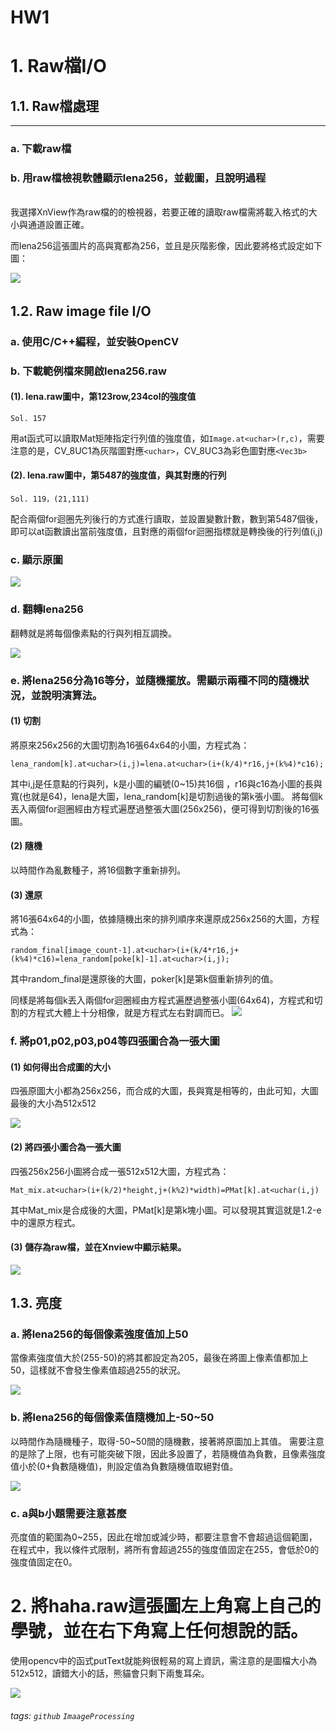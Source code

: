 
HW1
===

# 1. 	Raw檔I/O
## 1.1.	Raw檔處理
---

### a.	下載raw檔
### b.	用raw檔檢視軟體顯示lena256，並截圖，且說明過程
\
我選擇XnView作為raw檔的的檢視器，若要正確的讀取raw檔需將載入格式的大小與通道設置正確。

而lena256這張圖片的高與寬都為256，並且是灰階影像，因此要將格式設定如下圖：

![](https://i.imgur.com/DGNSq2q.png)
&nbsp;




## 1.2.	Raw image file I/O

### a.	使用C/C++編程，並安裝OpenCV
### b.	下載範例檔來開啟lena256.raw


#### (1). lena.raw圖中，第123row,234col的強度值
`Sol. 157`

用at函式可以讀取Mat矩陣指定行列值的強度值，如`Image.at<uchar>(r,c)`，需要注意的是，CV_8UC1為灰階圖對應`<uchar>`，CV_8UC3為彩色圖對應`<Vec3b>`


#### (2). lena.raw圖中，第5487的強度值，與其對應的行列
`Sol. 119，(21,111)`

配合兩個for迴圈先列後行的方式進行讀取，並設置變數計數，數到第5487個後，即可以at函數讀出當前強度值，且對應的兩個for迴圈指標就是轉換後的行列值(i,j)


### c.	顯示原圖

![](https://i.imgur.com/j3M3Dch.png)

### d.	翻轉lena256
翻轉就是將每個像素點的行與列相互調換。

![](https://i.imgur.com/xuMVcfC.png)

### e.	將lena256分為16等分，並隨機擺放。需顯示兩種不同的隨機狀況，並說明演算法。
 
#### (1)	切割
將原來256x256的大圖切割為16張64x64的小圖，方程式為：
```c=
lena_random[k].at<uchar>(i,j)=lena.at<uchar>(i+(k/4)*r16,j+(k%4)*c16);
``` 
其中i,j是任意點的行與列，k是小圖的編號(0~15)共16個 ，r16與c16為小圖的長與寬(也就是64)，lena是大圖，lena_random[k]是切割過後的第k張小圖。 
將每個k丟入兩個for迴圈經由方程式遍歷過整張大圖(256x256)，便可得到切割後的16張圖。

#### (2)	隨機
以時間作為亂數種子，將16個數字重新排列。

#### (3)	還原
將16張64x64的小圖，依據隨機出來的排列順序來還原成256x256的大圖，方程式為：
```c=
random_final[image_count-1].at<uchar>(i+(k/4*r16,j+(k%4)*c16)=lena_random[poke[k]-1].at<uchar>(i,j);
```

其中random_final是還原後的大圖，poker[k]是第k個重新排列的值。

同樣是將每個k丟入兩個for迴圈經由方程式遍歷過整張小圖(64x64)，方程式和切割的方程式大體上十分相像，就是方程式左右對調而已。
![](https://i.imgur.com/EJ1ot6w.png)

 
### f.	將p01,p02,p03,p04等四張圖合為一張大圖
#### (1)	如何得出合成圖的大小
四張原圖大小都為256x256，而合成的大圖，長與寬是相等的，由此可知，大圖最後的大小為512x512

![](https://i.imgur.com/YKU8mvD.png)

#### (2)	將四張小圖合為一張大圖
四張256x256小圖將合成一張512x512大圖，方程式為：
```c=
Mat_mix.at<uchar>(i+(k/2)*height,j+(k%2)*width)=PMat[k].at<uchar(i,j)
```
其中Mat_mix是合成後的大圖，PMat[k]是第k塊小圖。可以發現其實這就是1.2-e中的還原方程式。

#### (3)	儲存為raw檔，並在Xnview中顯示結果。

![](https://i.imgur.com/m5tzLJK.png)


 
## 1.3.	亮度
### a.	將lena256的每個像素強度值加上50
當像素強度值大於(255-50)的將其都設定為205，最後在將圖上像素值都加上50，這樣就不會發生像素值超過255的狀況。

![](https://i.imgur.com/nZww3AK.png)

 
### b.	將lena256的每個像素值隨機加上-50~50
以時間作為隨機種子，取得-50~50間的隨機數，接著將原圖加上其值。
需要注意的是除了上限，也有可能突破下限，因此多設置了，若隨機值為負數，且像素強度值小於(0+負數隨機值)，則設定值為負數隨機值取絕對值。

 ![](https://i.imgur.com/f25Y831.png)

### c.	a與b小題需要注意甚麼
亮度值的範圍為0~255，因此在增加或減少時，都要注意會不會超過這個範圍，在程式中，我以條件式限制，將所有會超過255的強度值固定在255，會低於0的強度值固定在0。
# 2. 	將haha.raw這張圖左上角寫上自己的學號，並在右下角寫上任何想說的話。
使用opencv中的函式putText就能夠很輕易的寫上資訊，需注意的是圖檔大小為512x512，讀錯大小的話，熊貓會只剩下兩隻耳朵。

![](https://i.imgur.com/1c7e9pj.png)




 

###### tags: `github` `ImaageProcessing`



